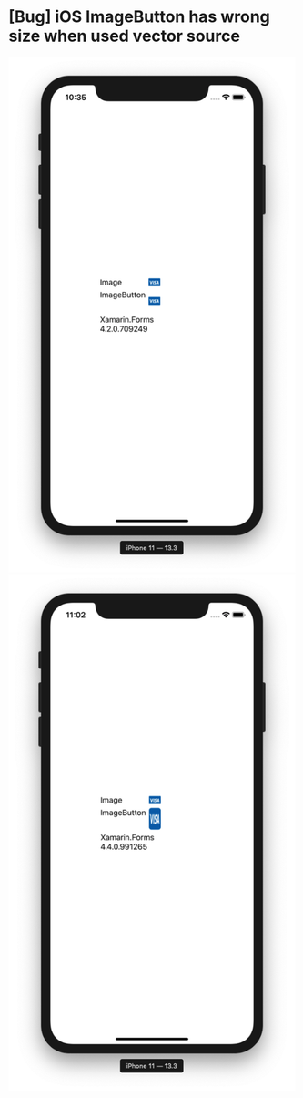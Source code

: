 # [Bug] iOS ImageButton has wrong size when used vector source
![XF 4.2](https://github.com/kuzub/ImageButtonIssue/blob/master/Screenshots/iOS%20XF%204.2.png)
![XF 4.4](https://github.com/kuzub/ImageButtonIssue/blob/master/Screenshots/iOS%20XF%204.4.png)

